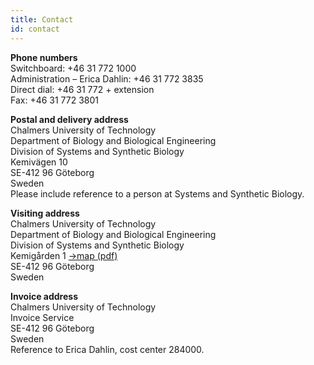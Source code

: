 ```yaml
---
title: Contact
id: contact
---
```

**Phone numbers**\
Switchboard: +46 31 772 1000\
Administration – Erica Dahlin: +46 31 772 3835\
Direct dial: +46 31 772 + extension\
Fax: +46 31 772 3801  

**Postal and delivery address**  
Chalmers University of Technology  
Department of Biology and Biological Engineering  
Division of Systems and Synthetic Biology  
Kemivägen 10  
SE-412 96 Göteborg  
Sweden  
Please include reference to a person at Systems and Synthetic Biology.  

**Visiting address**  
Chalmers University of Technology  
Department of Biology and Biological Engineering  
Division of Systems and Synthetic Biology  
Kemigården 1 <a href="/map-SYSBIO.pdf">→map (pdf)</a>  
SE-412 96 Göteborg  
Sweden  

**Invoice address**  
Chalmers University of Technology  
Invoice Service  
SE-412 96 Göteborg  
Sweden  
Reference to Erica Dahlin, cost center 284000.  
